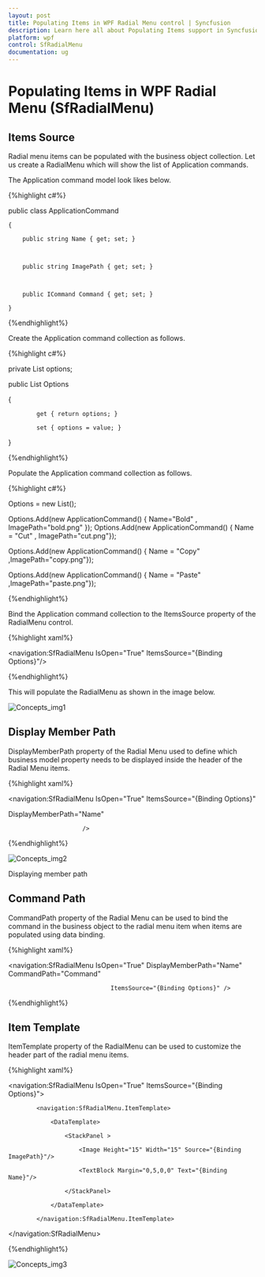 ```yaml
---
layout: post
title: Populating Items in WPF Radial Menu control | Syncfusion
description: Learn here all about Populating Items support in Syncfusion WPF Radial Menu (SfRadialMenu) control and more.
platform: wpf
control: SfRadialMenu 
documentation: ug
---
```


# Populating Items in WPF Radial Menu (SfRadialMenu)

## Items Source  

Radial menu items can be populated with the business object collection. Let us create a RadialMenu which will show the list of Application commands.   

The Application command model look likes below.  



{%highlight c#%}





  public class ApplicationCommand

    {

        public string Name { get; set; }



        public string ImagePath { get; set; }



        public ICommand Command { get; set; }

    }

{%endhighlight%}

Create the Application command collection as follows. 


{%highlight c#%}




private List<ApplicationCommand> options;



public List<ApplicationCommand> Options

   {

            get { return options; }

            set { options = value; }

   }



{%endhighlight%}

Populate the Application command collection as follows. 


{%highlight c#%}





 Options = new List<ApplicationCommand>(); 

 Options.Add(new ApplicationCommand() { Name="Bold" , ImagePath="bold.png" });    			  Options.Add(new ApplicationCommand() { Name = "Cut" , ImagePath="cut.png"}); 

 Options.Add(new ApplicationCommand() { Name = "Copy" ,ImagePath="copy.png"}); 

 Options.Add(new ApplicationCommand() { Name = "Paste" ,ImagePath="paste.png"});

{%endhighlight%}

Bind the Application command collection to the ItemsSource property of the RadialMenu control. 

{%highlight xaml%}



<navigation:SfRadialMenu IsOpen="True" ItemsSource="{Binding Options}"/>

{%endhighlight%}

This will populate the RadialMenu as shown in the image below. 





![Concepts_img1](Concepts_images/Concepts_img1.png)





## Display Member Path 

DisplayMemberPath property of the Radial Menu used to define which business model property needs to be displayed inside the header of the Radial Menu items.

{%highlight xaml%}





<navigation:SfRadialMenu IsOpen="True" ItemsSource="{Binding Options}"

DisplayMemberPath="Name"

                         />


{%endhighlight%}

![Concepts_img2](Concepts_images/Concepts_img2.png)



Displaying member path

## Command Path

CommandPath property of the Radial Menu can be used to bind the command in the business object to the radial menu item when items are populated using data binding. 

{%highlight xaml%}





<navigation:SfRadialMenu IsOpen="True" DisplayMemberPath="Name" CommandPath="Command"

                                 ItemsSource="{Binding Options}" />


{%endhighlight%}

## Item Template 

ItemTemplate property of the RadialMenu can be used to customize the header part of the radial menu items.  

{%highlight xaml%}

 



<navigation:SfRadialMenu IsOpen="True" ItemsSource="{Binding Options}">

            <navigation:SfRadialMenu.ItemTemplate>

                <DataTemplate>

                    <StackPanel >

                        <Image Height="15" Width="15" Source="{Binding ImagePath}"/>

                        <TextBlock Margin="0,5,0,0" Text="{Binding Name}"/>

                    </StackPanel>

                </DataTemplate>

            </navigation:SfRadialMenu.ItemTemplate>

   </navigation:SfRadialMenu>

{%endhighlight%}

![Concepts_img3](Concepts_images/Concepts_img3.png)



